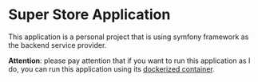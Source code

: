 # Super Store Application

This application is a personal project that is using symfony 
framework as the backend service provider. 

**Attention**: please pay attention that if you want to run this application as I
do, you can run this application using its
[dockerized container](https://gitlab.com/adnanahmady/super-store-container).